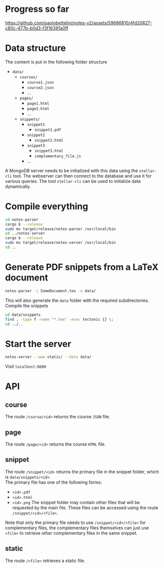 # Progress so far

https://github.com/paolobettelini/notes-v2/assets/59686810/4fd20827-c80c-477b-b0d3-f3f16391a0ff

# Data structure
The content is put in the following folder structure
- `data/`
    + `courses/`
        + `course1.json`
        + `course2.json`
        + ...
    + `pages/`
        + `page1.html`
        + `page2.html`
        + ...
    + `snippets/`
        + `snippet1`
            + `snippet1.pdf`
        + `snippet2`
            + `snippet2.html`
        + `snippet3`
            + `snippet3.html`
            + `complementary_file.js`
        + ...

A MongoDB server needs to be initialized with this data using the `stellar-cli` tool.
The webserver can then connect to the database and use it for various queries.
The tool `stellar-cli` can be used to initialize data dynamically.

# Compile everything
```bash
cd notes-parser
cargo b --release
sudo mv target/release/notes-parser /usr/local/bin
cd ../notes-server
cargo b --release
sudo mv target/release/notes-server /usr/local/bin
cd ..
```

# Generate PDF snippets from a LaTeX document
```bash
notes-parser -i SomeDocument.tex -o data/
```
This will also generate the `data` folder with the required subdirectories.
Compile the snippets
```bash
cd data/snippets
find . -type f -name "*.tex" -exec tectonic {} \;
cd ../..
```

# Start the server
```bash
notes-server --www static/ --data data/
```
Visit `localhost:8080`

# API

## course
The route `/course/<id>` returns the course `JSON` file.

## page
The route `/page/<id>` returns the course `HTML` file.

## snippet
The route `/snippet/<id>` returns the primary file in the snippet folder, which is `data/snippets/<id>`. <br>
The primary file has one of the following forms:
- `<id>.pdf`
- `<id>.html`
- `<id>.png`
The snippet folder may contain other files that will be requested by the main file.
These files can be accessed using the route `/snippet/<id>/<file>`.

Note that only the primary file needs to use `/snippet/<id>/<file>` for complementary files,
the complementary files themselves can just use `<file>` to retrieve other complementary files
in the same snippet.

## static
The route `/<file>` retrieves a static file.